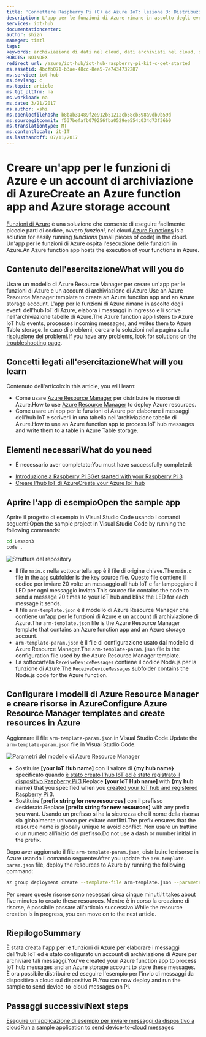 ```yaml
---
title: 'Connettere Raspberry Pi (C) ad Azure IoT: lezione 3: Distribuzione del modello | Documentazione Microsoft'
description: L'app per le funzioni di Azure rimane in ascolto degli eventi dell'hub IoT di Azure, elabora i messaggi in ingresso e li scrive nell'archiviazione tabelle di Azure.
services: iot-hub
documentationcenter: 
author: shizn
manager: timtl
tags: 
keywords: archiviazione di dati nel cloud, dati archiviati nel cloud, servizio cloud iot
ROBOTS: NOINDEX
redirect_url: /azure/iot-hub/iot-hub-raspberry-pi-kit-c-get-started
ms.assetid: 4bcfb071-b3ae-48cc-8ea5-7e7434732287
ms.service: iot-hub
ms.devlang: c
ms.topic: article
ms.tgt_pltfrm: na
ms.workload: na
ms.date: 3/21/2017
ms.author: xshi
ms.openlocfilehash: b8bab31489f2e912b51212cb58cb598a9db9b59d
ms.sourcegitcommit: f537befafb079256fba0529ee554c034d73f36b0
ms.translationtype: MT
ms.contentlocale: it-IT
ms.lasthandoff: 07/11/2017
---
```

# <a name="create-an-azure-function-app-and-azure-storage-account"></a><span data-ttu-id="e124c-104">Creare un'app per le funzioni di Azure e un account di archiviazione di Azure</span><span class="sxs-lookup"><span data-stu-id="e124c-104">Create an Azure function app and Azure storage account</span></span>
<span data-ttu-id="e124c-105">[Funzioni di Azure](../../articles/azure-functions/functions-overview.md) è una soluzione che consente di eseguire facilmente piccole parti di codice, ovvero *funzioni*, nel cloud.</span><span class="sxs-lookup"><span data-stu-id="e124c-105">[Azure Functions](../../articles/azure-functions/functions-overview.md) is a solution for easily running *functions* (small pieces of code) in the cloud.</span></span> <span data-ttu-id="e124c-106">Un'app per le funzioni di Azure ospita l'esecuzione delle funzioni in Azure.</span><span class="sxs-lookup"><span data-stu-id="e124c-106">An Azure function app hosts the execution of your functions in Azure.</span></span>

## <a name="what-will-you-do"></a><span data-ttu-id="e124c-107">Contenuto dell'esercitazione</span><span class="sxs-lookup"><span data-stu-id="e124c-107">What will you do</span></span>
<span data-ttu-id="e124c-108">Usare un modello di Azure Resource Manager per creare un'app per le funzioni di Azure e un account di archiviazione di Azure.</span><span class="sxs-lookup"><span data-stu-id="e124c-108">Use an Azure Resource Manager template to create an Azure function app and an Azure storage account.</span></span> <span data-ttu-id="e124c-109">L'app per le funzioni di Azure rimane in ascolto degli eventi dell'hub IoT di Azure, elabora i messaggi in ingresso e li scrive nell'archiviazione tabelle di Azure.</span><span class="sxs-lookup"><span data-stu-id="e124c-109">The Azure function app listens to Azure IoT hub events, processes incoming messages, and writes them to Azure Table storage.</span></span> <span data-ttu-id="e124c-110">In caso di problemi, cercare le soluzioni nella pagina sulla [risoluzione dei problemi](iot-hub-raspberry-pi-kit-c-troubleshooting.md).</span><span class="sxs-lookup"><span data-stu-id="e124c-110">If you have any problems, look for solutions on the [troubleshooting page](iot-hub-raspberry-pi-kit-c-troubleshooting.md).</span></span>

## <a name="what-will-you-learn"></a><span data-ttu-id="e124c-111">Concetti legati all'esercitazione</span><span class="sxs-lookup"><span data-stu-id="e124c-111">What will you learn</span></span>
<span data-ttu-id="e124c-112">Contenuto dell'articolo:</span><span class="sxs-lookup"><span data-stu-id="e124c-112">In this article, you will learn:</span></span>
* <span data-ttu-id="e124c-113">Come usare [Azure Resource Manager](../../articles/azure-resource-manager/resource-group-overview.md) per distribuire le risorse di Azure.</span><span class="sxs-lookup"><span data-stu-id="e124c-113">How to use [Azure Resource Manager](../../articles/azure-resource-manager/resource-group-overview.md) to deploy Azure resources.</span></span>
* <span data-ttu-id="e124c-114">Come usare un'app per le funzioni di Azure per elaborare i messaggi dell'hub IoT e scriverli in una tabella nell'archiviazione tabelle di Azure.</span><span class="sxs-lookup"><span data-stu-id="e124c-114">How to use an Azure function app to process IoT hub messages and write them to a table in Azure Table storage.</span></span>

## <a name="what-do-you-need"></a><span data-ttu-id="e124c-115">Elementi necessari</span><span class="sxs-lookup"><span data-stu-id="e124c-115">What do you need</span></span>
* <span data-ttu-id="e124c-116">È necessario aver completato:</span><span class="sxs-lookup"><span data-stu-id="e124c-116">You must have successfully completed:</span></span>
- [<span data-ttu-id="e124c-117">Introduzione a Raspberry Pi 3</span><span class="sxs-lookup"><span data-stu-id="e124c-117">Get started with your Raspberry Pi 3</span></span>](iot-hub-raspberry-pi-kit-c-get-started.md)
- [<span data-ttu-id="e124c-118">Creare l'hub IoT di Azure</span><span class="sxs-lookup"><span data-stu-id="e124c-118">Create your Azure IoT hub</span></span>](iot-hub-raspberry-pi-kit-c-get-started.md)

## <a name="open-the-sample-app"></a><span data-ttu-id="e124c-119">Aprire l'app di esempio</span><span class="sxs-lookup"><span data-stu-id="e124c-119">Open the sample app</span></span>
<span data-ttu-id="e124c-120">Aprire il progetto di esempio in Visual Studio Code usando i comandi seguenti:</span><span class="sxs-lookup"><span data-stu-id="e124c-120">Open the sample project in Visual Studio Code by running the following commands:</span></span>

```bash
cd Lesson3
code .
```

![Struttura del repository](media/iot-hub-raspberry-pi-lessons/lesson3/repo_structure_c.png)

* <span data-ttu-id="e124c-122">Il file `main.c` nella sottocartella `app` è il file di origine chiave.</span><span class="sxs-lookup"><span data-stu-id="e124c-122">The `main.c` file in the `app` subfolder is the key source file.</span></span> <span data-ttu-id="e124c-123">Questo file contiene il codice per inviare 20 volte un messaggio all'hub IoT e far lampeggiare il LED per ogni messaggio inviato.</span><span class="sxs-lookup"><span data-stu-id="e124c-123">This source file contains the code to send a message 20 times to your IoT hub and blink the LED for each message it sends.</span></span>
* <span data-ttu-id="e124c-124">Il file `arm-template.json` è il modello di Azure Resource Manager che contiene un'app per le funzioni di Azure e un account di archiviazione di Azure.</span><span class="sxs-lookup"><span data-stu-id="e124c-124">The `arm-template.json` file is the Azure Resource Manager template that contains an Azure function app and an Azure storage account.</span></span>
* <span data-ttu-id="e124c-125">`arm-template-param.json` è il file di configurazione usato dal modello di Azure Resource Manager.</span><span class="sxs-lookup"><span data-stu-id="e124c-125">The `arm-template-param.json` file is the configuration file used by the Azure Resource Manager template.</span></span>
* <span data-ttu-id="e124c-126">La sottocartella `ReceiveDeviceMessages` contiene il codice Node.js per la funzione di Azure.</span><span class="sxs-lookup"><span data-stu-id="e124c-126">The `ReceiveDeviceMessages` subfolder contains the Node.js code for the Azure function.</span></span>

## <a name="configure-azure-resource-manager-templates-and-create-resources-in-azure"></a><span data-ttu-id="e124c-127">Configurare i modelli di Azure Resource Manager e creare risorse in Azure</span><span class="sxs-lookup"><span data-stu-id="e124c-127">Configure Azure Resource Manager templates and create resources in Azure</span></span>
<span data-ttu-id="e124c-128">Aggiornare il file `arm-template-param.json` in Visual Studio Code.</span><span class="sxs-lookup"><span data-stu-id="e124c-128">Update the `arm-template-param.json` file in Visual Studio Code.</span></span>

![Parametri del modello di Azure Resource Manager](media/iot-hub-raspberry-pi-lessons/lesson3/arm_para_c.png)

* <span data-ttu-id="e124c-130">Sostituire **[your IoT Hub name]** con il valore di **{my hub name}** specificato quando [è stato creato l'hub IoT ed è stato registrato il dispositivo Raspberry Pi 3](iot-hub-raspberry-pi-kit-c-lesson2-prepare-azure-iot-hub.md).</span><span class="sxs-lookup"><span data-stu-id="e124c-130">Replace **[your IoT Hub name]** with **{my hub name}** that you specified when you [created your IoT hub and registered Raspberry Pi 3](iot-hub-raspberry-pi-kit-c-lesson2-prepare-azure-iot-hub.md).</span></span>
* <span data-ttu-id="e124c-131">Sostituire **[prefix string for new resources]** con il prefisso desiderato.</span><span class="sxs-lookup"><span data-stu-id="e124c-131">Replace **[prefix string for new resources]** with any prefix you want.</span></span> <span data-ttu-id="e124c-132">Usando un prefisso si ha la sicurezza che il nome della risorsa sia globalmente univoco per evitare conflitti.</span><span class="sxs-lookup"><span data-stu-id="e124c-132">The prefix ensures that the resource name is globally unique to avoid conflict.</span></span> <span data-ttu-id="e124c-133">Non usare un trattino o un numero all'inizio del prefisso.</span><span class="sxs-lookup"><span data-stu-id="e124c-133">Do not use a dash or number initial in the prefix.</span></span>

<span data-ttu-id="e124c-134">Dopo aver aggiornato il file `arm-template-param.json`, distribuire le risorse in Azure usando il comando seguente:</span><span class="sxs-lookup"><span data-stu-id="e124c-134">After you update the `arm-template-param.json` file, deploy the resources to Azure by running the following command:</span></span>

```bash
az group deployment create --template-file arm-template.json --parameters @arm-template-param.json -g iot-sample
```

<span data-ttu-id="e124c-135">Per creare queste risorse sono necessari circa cinque minuti.</span><span class="sxs-lookup"><span data-stu-id="e124c-135">It takes about five minutes to create these resources.</span></span> <span data-ttu-id="e124c-136">Mentre è in corso la creazione di risorse, è possibile passare all'articolo successivo.</span><span class="sxs-lookup"><span data-stu-id="e124c-136">While the resource creation is in progress, you can move on to the next article.</span></span>

## <a name="summary"></a><span data-ttu-id="e124c-137">Riepilogo</span><span class="sxs-lookup"><span data-stu-id="e124c-137">Summary</span></span>
<span data-ttu-id="e124c-138">È stata creata l'app per le funzioni di Azure per elaborare i messaggi dell'hub IoT ed è stato configurato un account di archiviazione di Azure per archiviare tali messaggi.</span><span class="sxs-lookup"><span data-stu-id="e124c-138">You've created your Azure function app to process IoT hub messages and an Azure storage account to store these messages.</span></span> <span data-ttu-id="e124c-139">È ora possibile distribuire ed eseguire l'esempio per l'invio di messaggi da dispositivo a cloud sul dispositivo Pi.</span><span class="sxs-lookup"><span data-stu-id="e124c-139">You can now deploy and run the sample to send device-to-cloud messages on Pi.</span></span>

## <a name="next-steps"></a><span data-ttu-id="e124c-140">Passaggi successivi</span><span class="sxs-lookup"><span data-stu-id="e124c-140">Next steps</span></span>
[<span data-ttu-id="e124c-141">Eseguire un'applicazione di esempio per inviare messaggi da dispositivo a cloud</span><span class="sxs-lookup"><span data-stu-id="e124c-141">Run a sample application to send device-to-cloud messages</span></span>](iot-hub-raspberry-pi-kit-c-lesson3-run-azure-blink.md)

